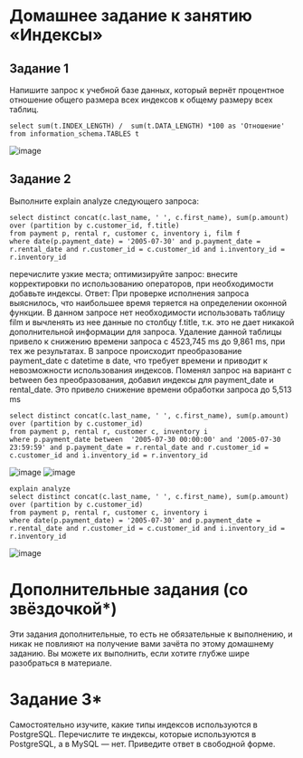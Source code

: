 # Домашнее задание к занятию «Индексы»
## Задание 1
Напишите запрос к учебной базе данных, который вернёт процентное отношение общего размера всех индексов к общему размеру всех таблиц.
```
select sum(t.INDEX_LENGTH) /  sum(t.DATA_LENGTH) *100 as 'Отношение'  
from information_schema.TABLES t
```

![image](https://user-images.githubusercontent.com/121442297/233633472-81244b4a-81ec-4cba-916f-8708d2c2a897.png)


## Задание 2
Выполните explain analyze следующего запроса:
```
select distinct concat(c.last_name, ' ', c.first_name), sum(p.amount) over (partition by c.customer_id, f.title)
from payment p, rental r, customer c, inventory i, film f
where date(p.payment_date) = '2005-07-30' and p.payment_date = r.rental_date and r.customer_id = c.customer_id and i.inventory_id = r.inventory_id
```
перечислите узкие места;
оптимизируйте запрос: внесите корректировки по использованию операторов, при необходимости добавьте индексы.
Ответ:
При проверке исполнения запроса выяснилось, что наибольшее время теряется на определении оконной функции. В данном запросе нет необходимости использовать таблицу film и вычленять из нее данные по столбцу f.title, т.к. это не дает никакой дополнительной информации для запроса. Удаление данной таблицы привело к снижению времени запроса с 4523,745 ms до 9,861 ms, при тех же результатах. В запросе происходит преобразование payment_date с datetime в date, что требует времени и приводит к невозможности использования индексов. Поменял запрос на вариант с between без преобразования, добавил индексы для payment_date и rental_date. Это привело снижение времени обработки запроса до 5,513 ms

```
select distinct concat(c.last_name, ' ', c.first_name), sum(p.amount) over (partition by c.customer_id)
from payment p, rental r, customer c, inventory i
where p.payment_date between  '2005-07-30 00:00:00' and '2005-07-30 23:59:59' and p.payment_date = r.rental_date and r.customer_id = c.customer_id and i.inventory_id = r.inventory_id
```
![image](https://user-images.githubusercontent.com/121442297/233633687-ddb797ae-789b-4d2e-b53d-ae072ab2f87e.png)
![image](https://user-images.githubusercontent.com/121442297/233633770-d802a234-77b1-4a0d-9860-4e8cdf6c5483.png)

```
explain analyze
select distinct concat(c.last_name, ' ', c.first_name), sum(p.amount) over (partition by c.customer_id)
from payment p, rental r, customer c, inventory i
where date(p.payment_date) = '2005-07-30' and p.payment_date = r.rental_date and r.customer_id = c.customer_id and i.inventory_id = r.inventory_id
```
![image](https://user-images.githubusercontent.com/121442297/233634088-f2c1a240-0ba4-4700-ab4e-2cb2c69d2b71.png)

# Дополнительные задания (со звёздочкой*)
Эти задания дополнительные, то есть не обязательные к выполнению, и никак не повлияют на получение вами зачёта по этому домашнему заданию. Вы можете их выполнить, если хотите глубже шире разобраться в материале.
# Задание 3*
Самостоятельно изучите, какие типы индексов используются в PostgreSQL. Перечислите те индексы, которые используются в PostgreSQL, а в MySQL — нет.
Приведите ответ в свободной форме.

